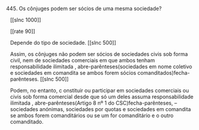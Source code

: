 445. Os cônjuges podem  ser sócios de uma mesma sociedade?

[[slnc 1000]]

[[rate 90]]

Depende do tipo de sociedade.
[[slnc 500]]

Assim,  os  cônjuges  não  podem  ser  sócios  de  sociedades civis sob forma civil, nem  de  sociedades  comerciais  em  que  ambos  tenham  responsabilidade  ilimitada , abre-parênteses(sociedades  em  nome  coletivo  e  sociedades  em comandita se ambos forem sócios comanditados)fecha-parênteses.
[[slnc 500]]

Podem,  no  entanto,  c onstituir  ou  participar  em  sociedades  comerciais  ou  civis sob  forma  comercial  desde  que  só  um  deles  assuma  responsabilidade ilimitada  , abre-parênteses(Artigo  8  nº 1  do  CSC)fecha-parênteses, –  sociedades  anónimas,  sociedades  por quotas e sociedades em comandita  se  ambos forem comanditários  ou  se  um for comanditário  e o outro  comanditado.
